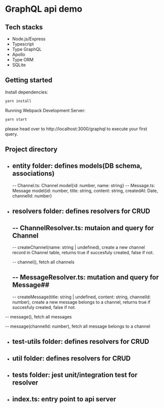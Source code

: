 # GraphQL api demo

## Tech stacks

- Node.js/Express
- Typescript
- Type GraphQL
- Apollo
- Type ORM
- SQLite

## Getting started

Install dependencies:

```sh
yarn install
```

Running Webpack Development Server:

```sh
yarn start
```

please head over to http://localhost:3000/graphql to execute your first query.

## Project directory

- ## entity folder: defines models(DB schema, associations)

  -- Channel.ts: Channel model{id: number, name: string}
  -- Message.ts: Message model{id: number, title: string, content: string, createdAt: Date, channelId: number}

- ## resolvers folder: defines resolvers for CRUD

  ## -- ChannelResolver.ts: mutaion and query for Channel

  -- createChannel(name: string | undefined), create a new channel record in Channel table, returns true if succesfuly created, false if not.

  -- channel(), fetch all channels

  ## -- MessageResolver.ts: mutation and query for Message##

  -- createMessage(title: string | undefined, content: string, channelId: number), create a new message belongs to a channel, returns true if succesfuly created, false if not.

-- message(), fetch all messages

-- message(channelId: number), fetch all message belongs to a channel

- ## test-utils folder: defines resolvers for CRUD
- ## util folder: defines resolvers for CRUD
- ## **tests** folder: jest unit/integration test for resolver
- ## index.ts: entry point to api server
